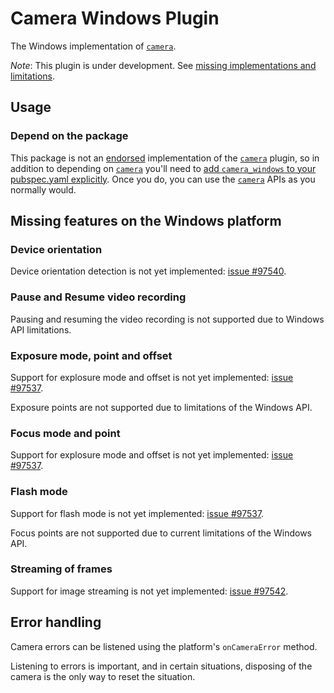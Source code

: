 # Camera Windows Plugin

The Windows implementation of [`camera`][camera].

*Note*: This plugin is under development.
See [missing implementations and limitations](#missing-features-on-the-windows-platform).

## Usage

### Depend on the package

This package is not an [endorsed][endorsed-federated-plugin]
implementation of the [`camera`][camera] plugin, so in addition to depending
on [`camera`][camera] you'll need to
[add `camera_windows` to your pubspec.yaml explicitly][install].
Once you do, you can use the [`camera`][camera] APIs as you normally would.

## Missing features on the Windows platform

### Device orientation

Device orientation detection
is not yet implemented: [issue #97540][device-orientation-issue].

### Pause and Resume video recording

Pausing and resuming the video recording
is not supported due to Windows API limitations.

### Exposure mode, point and offset

Support for explosure mode and offset
is not yet implemented: [issue #97537][camera-control-issue].

Exposure points are not supported due to
limitations of the Windows API.

### Focus mode and point

Support for explosure mode and offset
is not yet implemented: [issue #97537][camera-control-issue].

### Flash mode

Support for flash mode is not yet implemented: [issue #97537][camera-control-issue].

Focus points are not supported due to
current limitations of the Windows API.

### Streaming of frames

Support for image streaming is not yet implemented: [issue #97542][image-streams-issue].

## Error handling

Camera errors can be listened using the platform's `onCameraError` method.

Listening to errors is important, and in certain situations,
disposing of the camera is the only way to reset the situation.

<!-- Links -->

[camera]: https://pub.dev/packages/camera
[endorsed-federated-plugin]: https://flutter.dev/docs/development/packages-and-plugins/developing-packages#endorsed-federated-plugin
[install]: https://pub.dev/packages/camera_windows/install
[camera-control-issue]: https://github.com/flutter/flutter/issues/97537
[device-orientation-issue]: https://github.com/flutter/flutter/issues/97540
[image-streams-issue]: https://github.com/flutter/flutter/issues/97542

